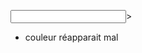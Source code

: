 <input type="text" id="hiragana" name="hiragana" pattern="[\u3040-\u309F\u30A0-\u30FF]+" title="Veuillez entrer uniquement des caractères Hiragana" required>>

- couleur réapparait mal